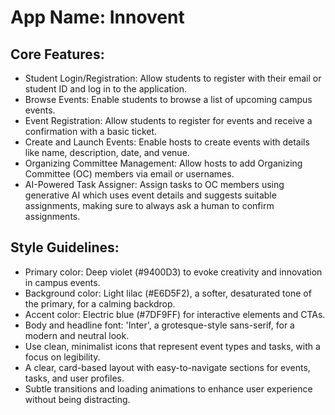 # **App Name**: Innovent

## Core Features:

- Student Login/Registration: Allow students to register with their email or student ID and log in to the application.
- Browse Events: Enable students to browse a list of upcoming campus events.
- Event Registration: Allow students to register for events and receive a confirmation with a basic ticket.
- Create and Launch Events: Enable hosts to create events with details like name, description, date, and venue.
- Organizing Committee Management: Allow hosts to add Organizing Committee (OC) members via email or usernames.
- AI-Powered Task Assigner: Assign tasks to OC members using generative AI which uses event details and suggests suitable assignments, making sure to always ask a human to confirm assignments.

## Style Guidelines:

- Primary color: Deep violet (#9400D3) to evoke creativity and innovation in campus events.
- Background color: Light lilac (#E6D5F2), a softer, desaturated tone of the primary, for a calming backdrop.
- Accent color: Electric blue (#7DF9FF) for interactive elements and CTAs.
- Body and headline font: 'Inter', a grotesque-style sans-serif, for a modern and neutral look.
- Use clean, minimalist icons that represent event types and tasks, with a focus on legibility.
- A clear, card-based layout with easy-to-navigate sections for events, tasks, and user profiles.
- Subtle transitions and loading animations to enhance user experience without being distracting.